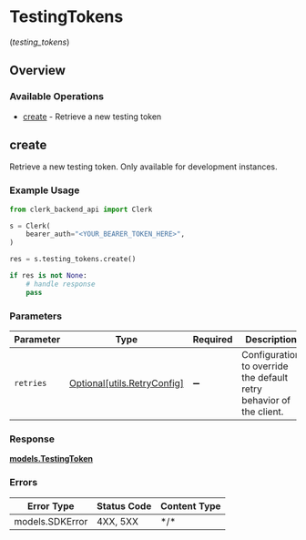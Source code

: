 # TestingTokens
(*testing_tokens*)

## Overview

### Available Operations

* [create](#create) - Retrieve a new testing token

## create

Retrieve a new testing token. Only available for development instances.

### Example Usage

```python
from clerk_backend_api import Clerk

s = Clerk(
    bearer_auth="<YOUR_BEARER_TOKEN_HERE>",
)

res = s.testing_tokens.create()

if res is not None:
    # handle response
    pass

```

### Parameters

| Parameter                                                           | Type                                                                | Required                                                            | Description                                                         |
| ------------------------------------------------------------------- | ------------------------------------------------------------------- | ------------------------------------------------------------------- | ------------------------------------------------------------------- |
| `retries`                                                           | [Optional[utils.RetryConfig]](../../models/utils/retryconfig.md)    | :heavy_minus_sign:                                                  | Configuration to override the default retry behavior of the client. |

### Response

**[models.TestingToken](../../models/testingtoken.md)**

### Errors

| Error Type      | Status Code     | Content Type    |
| --------------- | --------------- | --------------- |
| models.SDKError | 4XX, 5XX        | \*/\*           |